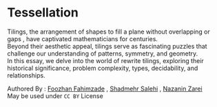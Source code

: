 # Tessellation
Tilings, the arrangement of shapes to fill a plane without overlapping or gaps , have
captivated mathematicians for centuries.<br>
Beyond their aesthetic appeal, tilings serve as fascinating puzzles that challenge our understanding of patterns, symmetry, and geometry. <br>
In this essay, we delve into the world of rewrite tilings, exploring their historical
significance, problem complexity, types, decidability, and relationships.

Authored By : [Foozhan Fahimzade](https://github.com/FoozhanFahimzade) , [Shadmehr Salehi](https://github.com/shadmehr-salehi) , [Nazanin Zarei](https://github.com/nazaninzareirad)  <br>
May be used under `CC BY` License
